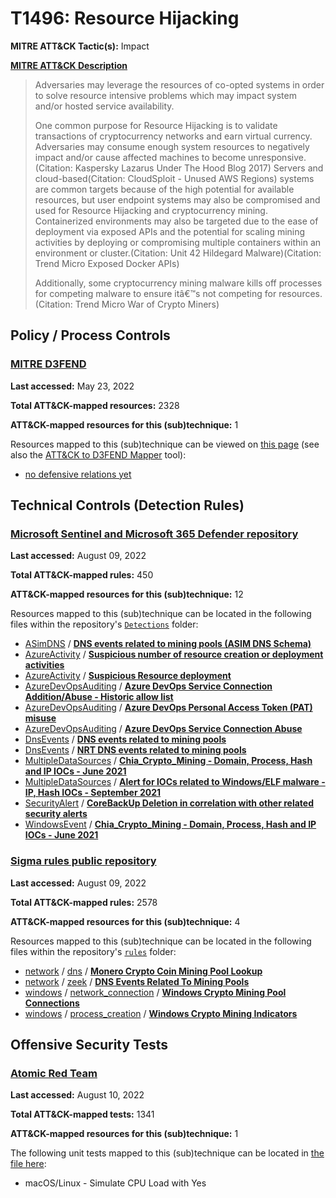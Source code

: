 # T1496: Resource Hijacking
**MITRE ATT&CK Tactic(s):** Impact

**[MITRE ATT&CK Description](https://attack.mitre.org/techniques/T1496)**
<blockquote>Adversaries may leverage the resources of co-opted systems in order to solve resource intensive problems which may impact system and/or hosted service availability. 

One common purpose for Resource Hijacking is to validate transactions of cryptocurrency networks and earn virtual currency. Adversaries may consume enough system resources to negatively impact and/or cause affected machines to become unresponsive.(Citation: Kaspersky Lazarus Under The Hood Blog 2017) Servers and cloud-based(Citation: CloudSploit - Unused AWS Regions) systems are common targets because of the high potential for available resources, but user endpoint systems may also be compromised and used for Resource Hijacking and cryptocurrency mining. Containerized environments may also be targeted due to the ease of deployment via exposed APIs and the potential for scaling mining activities by deploying or compromising multiple containers within an environment or cluster.(Citation: Unit 42 Hildegard Malware)(Citation: Trend Micro Exposed Docker APIs)

Additionally, some cryptocurrency mining malware kills off processes for competing malware to ensure itâ€™s not competing for resources.(Citation: Trend Micro War of Crypto Miners)</blockquote>

## Policy / Process Controls
### [MITRE D3FEND](https://d3fend.mitre.org/)
**Last accessed:** May 23, 2022

**Total ATT&CK-mapped resources:** 2328

**ATT&CK-mapped resources for this (sub)technique:** 1

Resources mapped to this (sub)technique can be viewed on [this page](https://d3fend.mitre.org/) (see also the [ATT&CK to D3FEND Mapper](https://d3fend.mitre.org/tools/attack-mapper) tool):

* [no defensive relations yet](https://d3fend.mitre.org/technique/d3f:nodefensiverelationsyet)

## Technical Controls (Detection Rules)
### [Microsoft Sentinel and Microsoft 365 Defender repository](https://github.com/Azure/Azure-Sentinel)
**Last accessed:** August 09, 2022

**Total ATT&CK-mapped rules:** 450

**ATT&CK-mapped resources for this (sub)technique:** 12

Resources mapped to this (sub)technique can be located in the following files within the repository's <code>[Detections](https://github.com/Azure/Azure-Sentinel/tree/master/Detections)</code> folder:

* [ASimDNS](https://github.com/Azure/Azure-Sentinel/tree/master/Detections/ASimDNS/) / **[DNS events related to mining pools (ASIM DNS Schema)](https://github.com/Azure/Azure-Sentinel/blob/master/Detections/ASimDNS/imDNS_Miners.yaml)**
* [AzureActivity](https://github.com/Azure/Azure-Sentinel/tree/master/Detections/AzureActivity/) / **[Suspicious number of resource creation or deployment activities](https://github.com/Azure/Azure-Sentinel/blob/master/Detections/AzureActivity/Creating_Anomalous_Number_Of_Resources_detection.yaml)**
* [AzureActivity](https://github.com/Azure/Azure-Sentinel/tree/master/Detections/AzureActivity/) / **[Suspicious Resource deployment](https://github.com/Azure/Azure-Sentinel/blob/master/Detections/AzureActivity/NewResourceGroupsDeployedTo.yaml)**
* [AzureDevOpsAuditing](https://github.com/Azure/Azure-Sentinel/tree/master/Detections/AzureDevOpsAuditing/) / **[Azure DevOps Service Connection Addition/Abuse - Historic allow list](https://github.com/Azure/Azure-Sentinel/blob/master/Detections/AzureDevOpsAuditing/AzDOHistoricServiceConnectionAdds.yaml)**
* [AzureDevOpsAuditing](https://github.com/Azure/Azure-Sentinel/tree/master/Detections/AzureDevOpsAuditing/) / **[Azure DevOps Personal Access Token (PAT) misuse](https://github.com/Azure/Azure-Sentinel/blob/master/Detections/AzureDevOpsAuditing/AzDOPatSessionMisuse.yaml)**
* [AzureDevOpsAuditing](https://github.com/Azure/Azure-Sentinel/tree/master/Detections/AzureDevOpsAuditing/) / **[Azure DevOps Service Connection Abuse](https://github.com/Azure/Azure-Sentinel/blob/master/Detections/AzureDevOpsAuditing/AzDOServiceConnectionUsage.yaml)**
* [DnsEvents](https://github.com/Azure/Azure-Sentinel/tree/master/Detections/DnsEvents/) / **[DNS events related to mining pools](https://github.com/Azure/Azure-Sentinel/blob/master/Detections/DnsEvents/DNS_Miners.yaml)**
* [DnsEvents](https://github.com/Azure/Azure-Sentinel/tree/master/Detections/DnsEvents/) / **[NRT DNS events related to mining pools](https://github.com/Azure/Azure-Sentinel/blob/master/Detections/DnsEvents/NRT_DNS_Related_To_Mining_Pools.yaml)**
* [MultipleDataSources](https://github.com/Azure/Azure-Sentinel/tree/master/Detections/MultipleDataSources/) / **[Chia_Crypto_Mining - Domain, Process, Hash and IP IOCs - June 2021](https://github.com/Azure/Azure-Sentinel/blob/master/Detections/MultipleDataSources/ChiaCryptoMining.yaml)**
* [MultipleDataSources](https://github.com/Azure/Azure-Sentinel/tree/master/Detections/MultipleDataSources/) / **[Alert for  IOCs related to Windows/ELF malware - IP, Hash IOCs - September 2021](https://github.com/Azure/Azure-Sentinel/blob/master/Detections/MultipleDataSources/WSLMalwareCorrelation.yaml)**
* [SecurityAlert](https://github.com/Azure/Azure-Sentinel/tree/master/Detections/SecurityAlert/) / **[CoreBackUp Deletion in correlation with other related security alerts](https://github.com/Azure/Azure-Sentinel/blob/master/Detections/SecurityAlert/CoreBackupDeletionwithSecurityAlert.yaml)**
* [WindowsEvent](https://github.com/Azure/Azure-Sentinel/tree/master/Detections/WindowsEvent/) / **[Chia_Crypto_Mining - Domain, Process, Hash and IP IOCs - June 2021](https://github.com/Azure/Azure-Sentinel/blob/master/Detections/WindowsEvent/ChiaCryptoMining_WindowsEvent.yaml)**

### [Sigma rules public repository](https://github.com/SigmaHQ/sigma)
**Last accessed:** August 09, 2022

**Total ATT&CK-mapped rules:** 2578

**ATT&CK-mapped resources for this (sub)technique:** 4

Resources mapped to this (sub)technique can be located in the following files within the repository's <code>[rules](https://github.com/SigmaHQ/sigma/tree/master/rules)</code> folder:

* [network](https://github.com/SigmaHQ/sigma/tree/master/rules/network/) / [dns](https://github.com/SigmaHQ/sigma/tree/master/rules/network/dns/) / **[Monero Crypto Coin Mining Pool Lookup](https://github.com/SigmaHQ/sigma/blob/master/rules/network/dns/net_dns_pua_cryptocoin_mining_xmr.yml)**
* [network](https://github.com/SigmaHQ/sigma/tree/master/rules/network/) / [zeek](https://github.com/SigmaHQ/sigma/tree/master/rules/network/zeek/) / **[DNS Events Related To Mining Pools](https://github.com/SigmaHQ/sigma/blob/master/rules/network/zeek/zeek_dns_mining_pools.yml)**
* [windows](https://github.com/SigmaHQ/sigma/tree/master/rules/windows/) / [network_connection](https://github.com/SigmaHQ/sigma/tree/master/rules/windows/network_connection/) / **[Windows Crypto Mining Pool Connections](https://github.com/SigmaHQ/sigma/blob/master/rules/windows/network_connection/net_connection_win_crypto_mining.yml)**
* [windows](https://github.com/SigmaHQ/sigma/tree/master/rules/windows/) / [process_creation](https://github.com/SigmaHQ/sigma/tree/master/rules/windows/process_creation/) / **[Windows Crypto Mining Indicators](https://github.com/SigmaHQ/sigma/blob/master/rules/windows/process_creation/proc_creation_win_crypto_mining_monero.yml)**


## Offensive Security Tests
### [Atomic Red Team](https://github.com/redcanaryco/atomic-red-team)
**Last accessed:** August 10, 2022

**Total ATT&CK-mapped tests:** 1341

**ATT&CK-mapped resources for this (sub)technique:** 1

The following unit tests mapped to this (sub)technique can be located in [the file here](https://github.com/redcanaryco/atomic-red-team/tree/master/atomics/T1496/T1496.yaml):

* macOS/Linux - Simulate CPU Load with Yes


